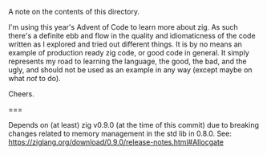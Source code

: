 A note on the contents of this directory.

I'm using this year's Advent of Code to learn more about zig. As such there's a definite ebb and flow
in the quality and idiomaticness of the code written as I explored and tried out different things.
It is by no means an example of production ready zig code, or good code in general. It simply represents
my road to learning the language, the good, the bad, and the ugly, and should not be used as an example
in any way (except maybe on what _not_ to do).

Cheers.

===

Depends on (at least) zig v0.9.0 (at the time of this commit) due to breaking changes related to
memory management in the std lib in 0.8.0.
See: https://ziglang.org/download/0.9.0/release-notes.html#Allocgate
